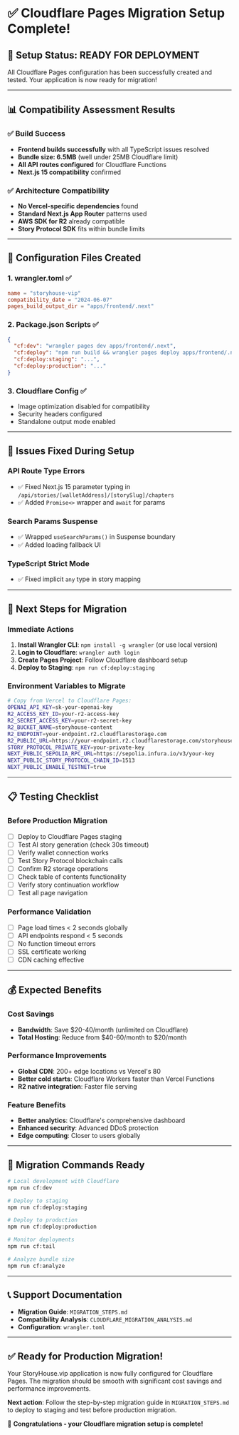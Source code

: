 # ✅ Cloudflare Pages Migration Setup Complete!

## 🎉 **Setup Status: READY FOR DEPLOYMENT**

All Cloudflare Pages configuration has been successfully created and tested. Your application is now ready for migration!

---

## 📊 **Compatibility Assessment Results**

### ✅ **Build Success**
- **Frontend builds successfully** with all TypeScript issues resolved
- **Bundle size: 6.5MB** (well under 25MB Cloudflare limit)
- **All API routes configured** for Cloudflare Functions
- **Next.js 15 compatibility** confirmed

### ✅ **Architecture Compatibility**
- **No Vercel-specific dependencies** found
- **Standard Next.js App Router** patterns used
- **AWS SDK for R2** already compatible
- **Story Protocol SDK** fits within bundle limits

---

## 🔧 **Configuration Files Created**

### **1. wrangler.toml** ✅
```toml
name = "storyhouse-vip"
compatibility_date = "2024-06-07"
pages_build_output_dir = "apps/frontend/.next"
```

### **2. Package.json Scripts** ✅
```json
{
  "cf:dev": "wrangler pages dev apps/frontend/.next",
  "cf:deploy": "npm run build && wrangler pages deploy apps/frontend/.next",
  "cf:deploy:staging": "...",
  "cf:deploy:production": "..."
}
```

### **3. Cloudflare Config** ✅
- Image optimization disabled for compatibility
- Security headers configured
- Standalone output mode enabled

---

## 🚨 **Issues Fixed During Setup**

### **API Route Type Errors**
- ✅ Fixed Next.js 15 parameter typing in `/api/stories/[walletAddress]/[storySlug]/chapters`
- ✅ Added `Promise<>` wrapper and `await` for params

### **Search Params Suspense**
- ✅ Wrapped `useSearchParams()` in Suspense boundary
- ✅ Added loading fallback UI

### **TypeScript Strict Mode**
- ✅ Fixed implicit `any` type in story mapping

---

## 🎯 **Next Steps for Migration**

### **Immediate Actions**
1. **Install Wrangler CLI**: `npm install -g wrangler` (or use local version)
2. **Login to Cloudflare**: `wrangler auth login`
3. **Create Pages Project**: Follow Cloudflare dashboard setup
4. **Deploy to Staging**: `npm run cf:deploy:staging`

### **Environment Variables to Migrate**
```bash
# Copy from Vercel to Cloudflare Pages:
OPENAI_API_KEY=sk-your-openai-key
R2_ACCESS_KEY_ID=your-r2-access-key
R2_SECRET_ACCESS_KEY=your-r2-secret-key
R2_BUCKET_NAME=storyhouse-content
R2_ENDPOINT=your-endpoint.r2.cloudflarestorage.com
R2_PUBLIC_URL=https://your-endpoint.r2.cloudflarestorage.com/storyhouse-content
STORY_PROTOCOL_PRIVATE_KEY=your-private-key
NEXT_PUBLIC_SEPOLIA_RPC_URL=https://sepolia.infura.io/v3/your-key
NEXT_PUBLIC_STORY_PROTOCOL_CHAIN_ID=1513
NEXT_PUBLIC_ENABLE_TESTNET=true
```

---

## 📋 **Testing Checklist**

### **Before Production Migration**
- [ ] Deploy to Cloudflare Pages staging
- [ ] Test AI story generation (check 30s timeout)
- [ ] Verify wallet connection works
- [ ] Test Story Protocol blockchain calls
- [ ] Confirm R2 storage operations
- [ ] Check table of contents functionality
- [ ] Verify story continuation workflow
- [ ] Test all page navigation

### **Performance Validation**
- [ ] Page load times < 2 seconds globally
- [ ] API endpoints respond < 5 seconds
- [ ] No function timeout errors
- [ ] SSL certificate working
- [ ] CDN caching effective

---

## 💰 **Expected Benefits**

### **Cost Savings**
- **Bandwidth**: Save $20-40/month (unlimited on Cloudflare)
- **Total Hosting**: Reduce from $40-60/month to $20/month

### **Performance Improvements**
- **Global CDN**: 200+ edge locations vs Vercel's 80
- **Better cold starts**: Cloudflare Workers faster than Vercel Functions
- **R2 native integration**: Faster file serving

### **Feature Benefits**
- **Better analytics**: Cloudflare's comprehensive dashboard
- **Enhanced security**: Advanced DDoS protection
- **Edge computing**: Closer to users globally

---

## 🚀 **Migration Commands Ready**

```bash
# Local development with Cloudflare
npm run cf:dev

# Deploy to staging
npm run cf:deploy:staging

# Deploy to production  
npm run cf:deploy:production

# Monitor deployments
npm run cf:tail

# Analyze bundle size
npm run cf:analyze
```

---

## 📞 **Support Documentation**

- **Migration Guide**: `MIGRATION_STEPS.md`
- **Compatibility Analysis**: `CLOUDFLARE_MIGRATION_ANALYSIS.md`
- **Configuration**: `wrangler.toml`

---

## ✅ **Ready for Production Migration!**

Your StoryHouse.vip application is now fully configured for Cloudflare Pages. The migration should be smooth with significant cost savings and performance improvements.

**Next action**: Follow the step-by-step migration guide in `MIGRATION_STEPS.md` to deploy to staging and test before production migration.

🎉 **Congratulations - your Cloudflare migration setup is complete!**